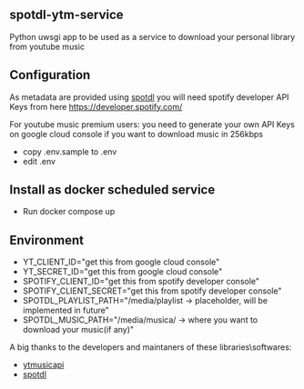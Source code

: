 ## spotdl-ytm-service

Python uwsgi app to be used as a service to download your personal library from youtube music

## Configuration

As metadata are provided using [spotdl](https://github.com/spotDL/spotify-downloader) you will need spotify developer API Keys from here https://developer.spotify.com/

For youtube music premium users:
    you need to generate your own API Keys on google cloud console if you want to download music in 256kbps

* copy .env.sample to .env
* edit .env

## Install as docker scheduled service

* Run docker compose up

## Environment

* YT_CLIENT_ID="get this from google cloud console"
* YT_SECRET_ID="get this from google cloud console"
* SPOTIFY_CLIENT_ID="get this from spotify developer console"
* SPOTIFY_CLIENT_SECRET="get this from spotify developer console"
* SPOTDL_PLAYLIST_PATH="/media/playlist -> placeholder, will be implemented in future"
* SPOTDL_MUSIC_PATH="/media/musica/ -> where you want to download your music(if any)"

A big thanks to the developers and maintaners of these libraries\softwares:
* [ytmusicapi](https://github.com/sigma67/ytmusicapi)
* [spotdl](https://github.com/spotDL/spotify-downloader) 